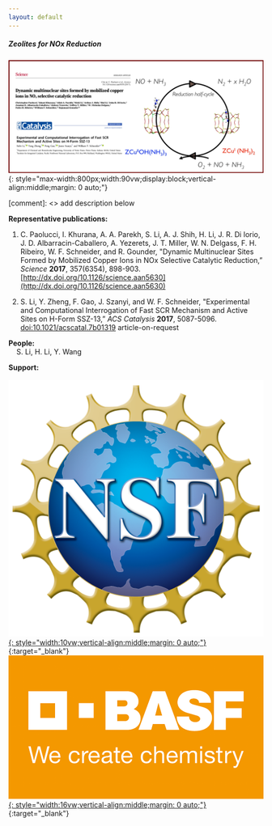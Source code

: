 ```yaml
---
layout: default
---
```

##### **Zeolites for NOx Reduction**

![](/group_data/research_images/zeolite_for_nox_reduction.gif){: style="max-width:800px;width:90vw;display:block;vertical-align:middle;margin: 0 auto;"}

[comment]: <> add description below

**Representative publications:**

1. C. Paolucci, I. Khurana, A. A. Parekh, S. Li, A. J. Shih, H. Li, J. R. Di Iorio, J. D. Albarracin-Caballero, A. Yezerets, J. T. Miller, W. N. Delgass, F. H. Ribeiro, W. F. Schneider, and R. Gounder, "Dynamic Multinuclear Sites Formed by Mobilized Copper Ions in NOx Selective Catalytic Reduction,” *Science* **2017**, 357(6354), 898-903. [http://dx.doi.org/10.1126/science.aan5630](http://dx.doi.org/10.1126/science.aan5630)

1. S. Li, Y. Zheng, F. Gao, J. Szanyi, and W. F. Schneider, "Experimental and Computational Interrogation of Fast SCR Mechanism and Active Sites on H-Form SSZ-13,” *ACS Catalysis* **2017**, 5087-5096. [doi:10.1021/acscatal.7b01319](https://pubs.acs.org/doi/abs/10.1021/acscatal.7b01319) article-on-request

**People:**  
&nbsp;&nbsp;&nbsp;&nbsp;S. Li, H. Li, Y. Wang

**Support:**  
&nbsp;&nbsp;&nbsp;&nbsp;[![](/group_data/research_images/NSF_4-Color_bitmap_Logo.png){: style="width:10vw;vertical-align:middle;margin: 0 auto;"}](https://www.nsf.gov/){:target="_blank"}
&nbsp;&nbsp;&nbsp;&nbsp;[![](/group_data/research_images/BASF_logo.png){: style="width:16vw;vertical-align:middle;margin: 0 auto;"}](https://www.basf.com){:target="_blank"}
